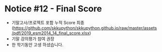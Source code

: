 # Notice #12 - Final Score
* 기말고사/프로젝트 포함 누적 Score 최종(https://github.com/skkupython/skkupython.github.io/raw/master/assets/pdf/2019_esm2014_14_final_score.xlsx)
* 기말 강의평가 참여 권장
* 한 학기동안 고생 하셨습니다.
